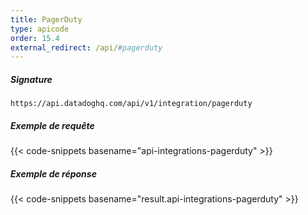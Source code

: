 ```yaml
---
title: PagerDuty
type: apicode
order: 15.4
external_redirect: /api/#pagerduty
---
```


##### Signature
`https://api.datadoghq.com/api/v1/integration/pagerduty`

##### Exemple de requête
{{< code-snippets basename="api-integrations-pagerduty" >}}
##### Exemple de réponse
{{< code-snippets basename="result.api-integrations-pagerduty" >}}

